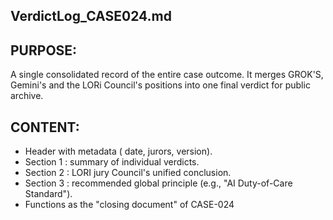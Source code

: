 ## VerdictLog_CASE024.md

## PURPOSE:

A single consolidated record of the entire case outcome. It merges GROK'S, Gemini's and the LORi Council's positions into one final verdict for public archive.

## CONTENT:

* Header with metadata ( date, jurors, version).
* Section 1 : summary of individual verdicts.
* Section 2 : LORI jury Council's unified conclusion.
* Section 3 : recommended global principle (e.g., "AI Duty-of-Care Standard").
* Functions as the "closing document" of CASE-024
  
